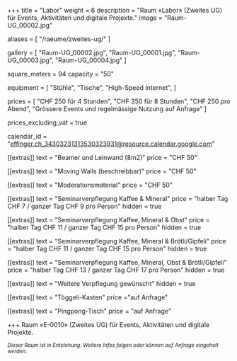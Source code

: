 +++
title = "Labor"
weight = 6
description = "Raum «Labor» (Zweites UG) für Events, Aktivitäten und digitale Projekte."
image = "Raum-UG_00002.jpg"

aliases = [
    "/raeume/zweites-ug/"
]

gallery = [
  "Raum-UG_00002.jpg",
  "Raum-UG_00001.jpg",
  "Raum-UG_00003.jpg",
  "Raum-UG_00004.jpg"
]

square_meters = 94
capacity = "50"

equipment = [
  "Stühle",
  "Tische",
  "High-Speed Internet",
]

prices = [
  "CHF 250 für 4 Stunden",
  "CHF 350 für 8 Stunden",
  "CHF 250 pro Abend",
  "Grössere Events und regelmässige Nutzung auf Anfrage"
]

prices_excluding_vat = true

calendar_id = "effinger.ch_34303231313530323931@resource.calendar.google.com"

[[extras]]
text = "Beamer und Leinwand (8m2)"
price = "CHF 50"

[[extras]]
text = "Moving Walls (beschreibbar)"
price = "CHF 50"

[[extras]]
text = "Moderationsmaterial"
price = "CHF 50"

[[extras]]
text = "Seminarverpflegung Kaffee & Mineral"
price = "halber Tag CHF 7 / ganzer Tag CHF 9 pro Person"
hidden = true

[[extras]]
text = "Seminarverpflegung Kaffee, Mineral & Obst"
price = "halber Tag CHF 11 / ganzer Tag CHF 15 pro Person"
hidden = true

[[extras]]
text = "Seminarverpflegung Kaffee, Mineral & Brötli/Gipfeli"
price = "halber Tag CHF 11 / ganzer Tag CHF 15 pro Person"
hidden = true

[[extras]]
text = "Seminarverpflegung Kaffee, Mineral, Obst & Brötli/Gipfeli"
price = "halber Tag CHF 13 / ganzer Tag CHF 17 pro Person"
hidden = true

[[extras]]
text = "Weitere Verpflegung gewünscht"
hidden = true

[[extras]]
text = "Töggeli-Kasten"
price ="auf Anfrage"

[[extras]]
text = "Pingpong-Tisch"
price = "auf Anfrage"

+++
Raum «E-0010» (Zweites UG) für Events, Aktivitäten und digitale Projekte.

<small><em>
Dieser Raum ist in Entstehung. Weitere Infos folgen oder können auf Anfrage eingeholt werden.
</em></small>
